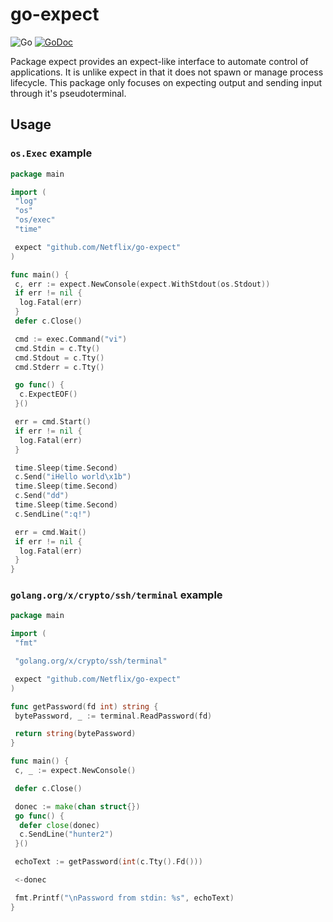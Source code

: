 # go-expect

![Go](https://github.com/Netflix/go-expect/workflows/Go/badge.svg)
[![GoDoc](https://godoc.org/github.com/Netflix/go-expect?status.svg)](https://godoc.org/github.com/Netflix/go-expect)

Package expect provides an expect-like interface to automate control of
applications. It is unlike expect in that it does not spawn or manage process
lifecycle. This package only focuses on expecting output and sending input
through it's pseudoterminal.

## Usage

### `os.Exec` example

```go
package main

import (
 "log"
 "os"
 "os/exec"
 "time"

 expect "github.com/Netflix/go-expect"
)

func main() {
 c, err := expect.NewConsole(expect.WithStdout(os.Stdout))
 if err != nil {
  log.Fatal(err)
 }
 defer c.Close()

 cmd := exec.Command("vi")
 cmd.Stdin = c.Tty()
 cmd.Stdout = c.Tty()
 cmd.Stderr = c.Tty()

 go func() {
  c.ExpectEOF()
 }()

 err = cmd.Start()
 if err != nil {
  log.Fatal(err)
 }

 time.Sleep(time.Second)
 c.Send("iHello world\x1b")
 time.Sleep(time.Second)
 c.Send("dd")
 time.Sleep(time.Second)
 c.SendLine(":q!")

 err = cmd.Wait()
 if err != nil {
  log.Fatal(err)
 }
}
```

### `golang.org/x/crypto/ssh/terminal` example

```go
package main

import (
 "fmt"

 "golang.org/x/crypto/ssh/terminal"

 expect "github.com/Netflix/go-expect"
)

func getPassword(fd int) string {
 bytePassword, _ := terminal.ReadPassword(fd)

 return string(bytePassword)
}

func main() {
 c, _ := expect.NewConsole()

 defer c.Close()

 donec := make(chan struct{})
 go func() {
  defer close(donec)
  c.SendLine("hunter2")
 }()

 echoText := getPassword(int(c.Tty().Fd()))

 <-donec

 fmt.Printf("\nPassword from stdin: %s", echoText)
}
```
